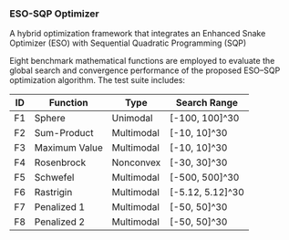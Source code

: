 ### ESO-SQP Optimizer

A hybrid optimization framework that integrates an Enhanced Snake Optimizer (ESO) with Sequential Quadratic Programming (SQP)

Eight benchmark mathematical functions are employed to evaluate the global search and convergence performance of the proposed ESO–SQP optimization algorithm. The test suite includes:

| ID | Function | Type | Search Range |
|----|-----------|------|--------------|
| F1 | Sphere | Unimodal | [-100, 100]^30 |
| F2 | Sum-Product | Multimodal | [-10, 10]^30 |
| F3 | Maximum Value | Multimodal | [-10, 10]^30 |
| F4 | Rosenbrock | Nonconvex | [-30, 30]^30 |
| F5 | Schwefel | Multimodal | [-500, 500]^30 |
| F6 | Rastrigin | Multimodal | [-5.12, 5.12]^30 |
| F7 | Penalized 1 | Multimodal | [-50, 50]^30 |
| F8 | Penalized 2 | Multimodal | [-50, 50]^30 |
